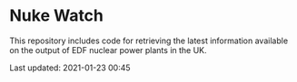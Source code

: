 # Nuke Watch

This repository includes code for retrieving the latest information available on the output of EDF nuclear power plants in the UK.

Last updated: 2021-01-23 00:45